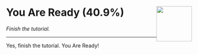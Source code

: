 # You Are Ready (40.9%) <img style="float: right;" src="https://cdn.akamai.steamstatic.com/steamcommunity/public/images/apps/620980/4b4e085f651c758909de1ac66713fd0b955a5630.jpg" width="96" height="96">

_Finish the tutorial._

---

Yes, finish the tutorial. You Are Ready!